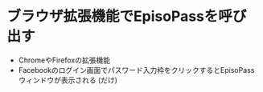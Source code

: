 # ブラウザ拡張機能でEpisoPassを呼び出す

* ChromeやFirefoxの拡張機能
* Facebookのログイン画面でパスワード入力枠をクリックするとEpisoPassウィンドウが表示される (だけ)
